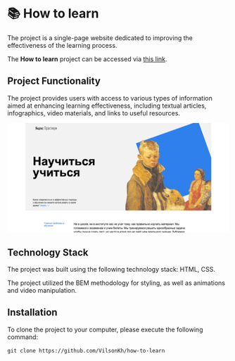 # 📚 How to learn
The project is a single-page website dedicated to improving the effectiveness of the learning process.

The **How to learn** project can be accessed via [this link](https://vilsonkh.github.io/how-to-learn/).

## Project Functionality
The project provides users with access to various types of information aimed at enhancing learning effectiveness, including textual articles, infographics, video materials, and links to useful resources.

<img width="1920" alt="HowToLearn" src="https://github.com/VilsonKh/VilsonKh/blob/main/preview__how-to-learn.png">

## Technology Stack
The project was built using the following technology stack: HTML, CSS.

The project utilized the BEM methodology for styling, as well as animations and video manipulation.

## Installation

To clone the project to your computer, please execute the following command:

```
git clone https://github.com/VilsonKh/how-to-learn
```
